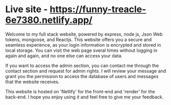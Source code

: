 # Live site - https://funny-treacle-6e7380.netlify.app/

Welcome to my full stack website, powered by express, node js, Json Web tokens, mongoose, and Reactjs. This website offers you a secure and seamless experience, as your login information is encrypted and stored in local storage. You can visit the web page sveral times without logging in again and again, and no one else can access your data.

If you want to access the admin section, you can contact me through the contact section and request for admin rights. I will review your message and grant you the permission to access the database of users and messages that the website receives.

This website is hosted on 'Netlify' for the front-end and 'render' for the back-end. I hope you enjoy using it and feel free to give me your feedback.
